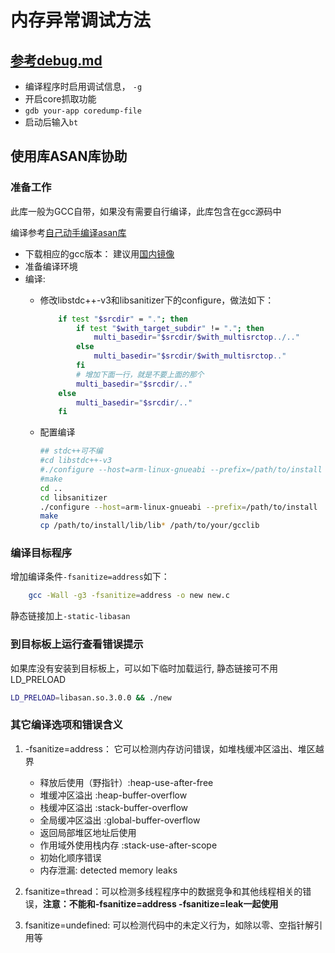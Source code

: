 # 内存异常调试方法

## [参考debug.md](../vala/debug.md)

- 编译程序时启用调试信息， `-g`
- 开启core抓取功能
- `gdb your-app coredump-file`
- 启动后输入`bt`

## 使用库ASAN库协助

### 准备工作

此库一般为GCC自带，如果没有需要自行编译，此库包含在gcc源码中

编译参考[自己动手编译asan库](https://zhuanlan.zhihu.com/p/71564723#%E5%87%86%E5%A4%87%E5%B7%A5%E4%BD%9C)

- 下载相应的gcc版本： 建议用[国内镜像](https://mirrors.aliyun.com/gnu/gcc/)
- 准备编译环境
- 编译:
  - 修改libstdc++-v3和libsanitizer下的configure，做法如下：

    ```sh
        if test "$srcdir" = "."; then
            if test "$with_target_subdir" != "."; then
                multi_basedir="$srcdir/$with_multisrctop../.."
            else
                multi_basedir="$srcdir/$with_multisrctop.."
            fi
            # 增加下面一行，就是不要上面的那个
            multi_basedir="$srcdir/.." 
        else
            multi_basedir="$srcdir/.."
        fi
    ```

  - 配置编译

    ```sh
    ## stdc++可不编
    #cd libstdc++-v3
    #./configure --host=arm-linux-gnueabi --prefix=/path/to/install
    #make
    cd ..
    cd libsanitizer
    ./configure --host=arm-linux-gnueabi --prefix=/path/to/install
    make
    cp /path/to/install/lib/lib* /path/to/your/gcclib
    ```

### 编译目标程序

增加编译条件`-fsanitize=address`如下：

```sh
    gcc -Wall -g3 -fsanitize=address -o new new.c
```

静态链接加上`-static-libasan`

### 到目标板上运行查看错误提示

如果库没有安装到目标板上，可以如下临时加载运行, 静态链接可不用LD_PRELOAD

```sh
LD_PRELOAD=libasan.so.3.0.0 && ./new
```

### 其它编译选项和错误含义

1. -fsanitize=address： 它可以检测内存访问错误，如堆栈缓冲区溢出、堆区越界
    - 释放后使用（野指针）:heap-use-after-free
    - 堆缓冲区溢出 :heap-buffer-overflow
    - 栈缓冲区溢出 :stack-buffer-overflow
    - 全局缓冲区溢出 :global-buffer-overflow
    - 返回局部堆区地址后使用
    - 作用域外使用栈内存 :stack-use-after-scope
    - 初始化顺序错误
    - 内存泄漏: detected memory leaks  
1. fsanitize=thread：可以检测多线程程序中的数据竞争和其他线程相关的错误，**注意：不能和-fsanitize=address -fsanitize=leak一起使用**

1. fsanitize=undefined: 可以检测代码中的未定义行为，如除以零、空指针解引用等
